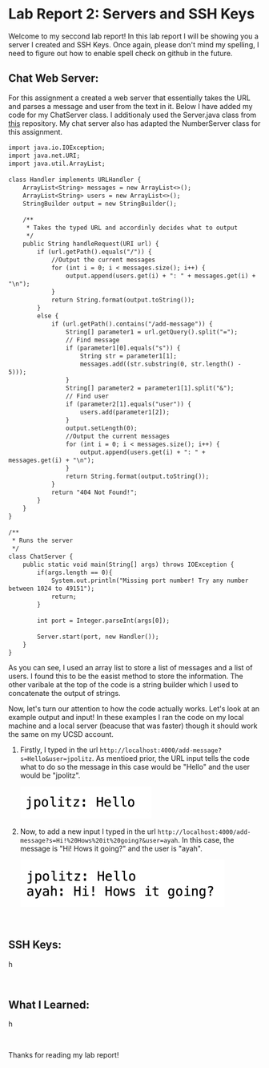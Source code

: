 # **Lab Report 2: Servers and SSH Keys**

Welcome to my seccond lab report! In this lab report I will be showing you a server I created 
and SSH Keys. Once again, please don't mind my spelling, I need to figure out how to enable spell 
check on github in the future.

## Chat Web Server:
For this assignment a created a web server that essentially takes the URL and parses a message and 
user from the text in it. Below I have added my code for my ChatServer class. I additionaly used the 
Server.java class from [this](https://github.com/ucsd-cse15l-f23/wavelet) repository. My chat server also
has adapted the NumberServer class for this assignment. 

```
import java.io.IOException;
import java.net.URI;
import java.util.ArrayList; 

class Handler implements URLHandler {
    ArrayList<String> messages = new ArrayList<>();
    ArrayList<String> users = new ArrayList<>();
    StringBuilder output = new StringBuilder();

    /**
     * Takes the typed URL and accordinly decides what to output
     */
    public String handleRequest(URI url) {
        if (url.getPath().equals("/")) {
            //Output the current messages 
            for (int i = 0; i < messages.size(); i++) {
                output.append(users.get(i) + ": " + messages.get(i) + "\n");
            }
            return String.format(output.toString());
        } 
        else {
            if (url.getPath().contains("/add-message")) {
                String[] parameter1 = url.getQuery().split("=");
                // Find message 
                if (parameter1[0].equals("s")) {
                    String str = parameter1[1];
                    messages.add((str.substring(0, str.length() - 5)));
                }
                String[] parameter2 = parameter1[1].split("&");
                // Find user
                if (parameter2[1].equals("user")) {
                    users.add(parameter1[2]);
                }
                output.setLength(0);
                //Output the current messages 
                for (int i = 0; i < messages.size(); i++) {
                    output.append(users.get(i) + ": " + messages.get(i) + "\n");
                }
                return String.format(output.toString());
            }
            return "404 Not Found!";
        }
    }
}

/**
 * Runs the server
 */
class ChatServer {
    public static void main(String[] args) throws IOException {
        if(args.length == 0){
            System.out.println("Missing port number! Try any number between 1024 to 49151");
            return;
        }

        int port = Integer.parseInt(args[0]);

        Server.start(port, new Handler());
    }
}
```

As you can see, I used an array list to store a list of messages and a list of users. I found this 
to be the easist method to store the information. The other varibale at the top of the code is a string 
builder which I used to concatenate the output of strings. 

Now, let's turn our attention to how the code actually works. Let's look at an example output and input! 
In these examples I ran the code on my local machine and a local server (beacuse that was faster) though it 
should work the same on my UCSD account. 

1. Firstly, I typed in the url `http://localhost:4000/add-message?s=Hello&user=jpolitz`. As mentioed prior, the
   URL input tells the code what to do so the message in this case would be "Hello" and the user would be "jpolitz".
   
   ![Adding the first message](lab2pics/chat1.png)
   
   
3. Now, to add a new input I typed in the url `http://localhost:4000/add-message?s=Hi!%20Hows%20it%20going?&user=ayah`.
   In this case, the message is "Hi! Hows it going?" and the user is "ayah".
   
   ![Adding the seccond message](lab2pics/chat2.png)

<br>

## SSH Keys:
h

<br>

## What I Learned:
h

<br>

Thanks for reading my lab report!
